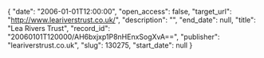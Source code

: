 {
  "date": "2006-01-01T12:00:00", 
  "open_access": false, 
  "target_url": "http://www.leariverstrust.co.uk/", 
  "description": "", 
  "end_date": null, 
  "title": "Lea Rivers Trust", 
  "record_id": "20060101T120000/AH6bxjxp1P8nHEnxSogXvA==", 
  "publisher": "leariverstrust.co.uk", 
  "slug": 130275, 
  "start_date": null
}

